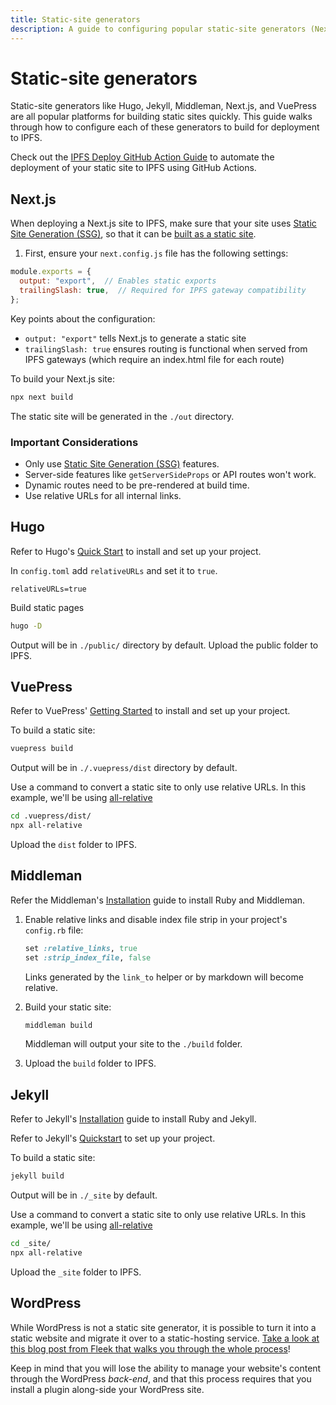 ```yaml
---
title: Static-site generators
description: A guide to configuring popular static-site generators (Next.js, Hugo, VuePress, Middleman, Jekyll) for optimal deployment to IPFS, including best practices and configuration tips
---
```


# Static-site generators

Static-site generators like Hugo, Jekyll, Middleman, Next.js, and VuePress are all popular platforms for building static sites quickly. This guide walks through how to configure each of these generators to build for deployment to IPFS.

Check out the [IPFS Deploy GitHub Action Guide](./deploy-github-action.md) to automate the deployment of your static site to IPFS using GitHub Actions.

## Next.js

When deploying a Next.js site to IPFS, make sure that your site uses [Static Site Generation (SSG)](https://nextjs.org/docs/pages/building-your-application/rendering/static-site-generation), so that it can be [built as a static site]((https://nextjs.org/docs/pages/building-your-application/deploying/static-exports)).

1. First, ensure your `next.config.js` file has the following settings:

```js
module.exports = {
  output: "export",  // Enables static exports
  trailingSlash: true,  // Required for IPFS gateway compatibility
};
```

Key points about the configuration:
- `output: "export"` tells Next.js to generate a static site
- `trailingSlash: true` ensures routing is functional when served from IPFS gateways (which require an index.html file for each route)

To build your Next.js site:

```bash
npx next build
```

The static site will be generated in the `./out` directory.

### Important Considerations

- Only use [Static Site Generation (SSG)](https://nextjs.org/docs/pages/building-your-application/rendering/static-site-generation) features.
- Server-side features like `getServerSideProps` or API routes won't work.
- Dynamic routes need to be pre-rendered at build time.
- Use relative URLs for all internal links.

## Hugo

Refer to Hugo's [Quick Start](https://gohugo.io/getting-started/quick-start/) to install and set up your project.

In `config.toml` add `relativeURLs` and set it to `true`.

```
relativeURLs=true
```

Build static pages

```bash
hugo -D
```

Output will be in `./public/` directory by default. Upload the public folder to IPFS.

## VuePress

Refer to VuePress' [Getting Started](https://vuepress.vuejs.org/guide/) to install and set up your project.

To build a static site:

```bash
vuepress build
```

Output will be in `./.vuepress/dist` directory by default.

Use a command to convert a static site to only use relative URLs. In this example, we'll be using [all-relative](https://www.npmjs.com/package/all-relative)

```bash
cd .vuepress/dist/
npx all-relative
```

Upload the `dist` folder to IPFS.

## Middleman

Refer the Middleman's [Installation](https://middlemanapp.com/basics/install/) guide to install Ruby and Middleman.

1. Enable relative links and disable index file strip in your project's `config.rb` file:

    ```ruby
    set :relative_links, true
    set :strip_index_file, false
    ```

    Links generated by the `link_to` helper or by markdown will become relative.

1. Build your static site:

    ```bash
    middleman build
    ```

    Middleman will output your site to the `./build` folder.

1. Upload the `build` folder to IPFS.

## Jekyll

Refer to Jekyll's [Installation](https://jekyllrb.com/docs/installation/) guide to install Ruby and Jekyll.

Refer to Jekyll's [Quickstart](https://jekyllrb.com/docs/) to set up your project.

To build a static site:

```bash
jekyll build
```

Output will be in `./_site` by default.

Use a command to convert a static site to only use relative URLs. In this example, we'll be using [all-relative](https://www.npmjs.com/package/all-relative)

```bash
cd _site/
npx all-relative
```

Upload the `_site` folder to IPFS.

## WordPress

While WordPress is not a static site generator, it is possible to turn it into a static website and migrate it over to a static-hosting service. [Take a look at this blog post from Fleek that walks you through the whole process](https://blog.fleek.co/posts/wordpress+fleek)!

Keep in mind that you will lose the ability to manage your website's content through the WordPress _back-end_, and that this process requires that you install a plugin along-side your WordPress site.
